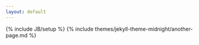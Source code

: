 ```yaml
---
layout: default
---
```

{% include JB/setup %}
{% include themes/jekyll-theme-midnight/another-page.md %}
